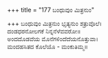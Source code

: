 +++
title = "177 ಬಂಧುವುಂ ಮಿತ್ರನುಂ"

+++
ಬಂಧುವುಂ ಮಿತ್ರನುಂ ಭೃತ್ಯನುಂ ಶತ್ರುವೊಲೆ।  
ದಂಡಧರನೋಲಗಕೆ ನಿನ್ನನೆಳೆವವರೋ॥  
ಅಂದದೊಡವೆಯ ಮೊನೆಗಳಿಂದೆದೆಯನೊತ್ತುವಾ।  
ಮಂದಹಸಿತದ ಕೊಲೆಯೊ - ಮಂಕುತಿಮ್ಮ॥  
